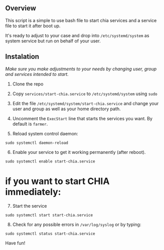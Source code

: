 ## Overview

This script is a simple to use bash file to start chia services and a service file to start it after boot up.

It's ready to adjust to your case and drop into `/etc/systemd/system` as system service but run on behalf of your user.

## Instalation

_Make sure you make adjustments to your needs by changing user, group and services intended to start._

1. Clone the repo
2. Copy `services/start-chia.service` to `/etc/systemd/system` using `sudo`
3. Edit the file `/etc/systemd/system/start-chia.service` and change your user and group as well as your home directory path.

4. Uncomment the `ExecStart` line that starts the services you want. By default is `farmer`.
5. Reload system control daemon:

```
sudo systemctl daemon-reload
```

6. Enable your service to get it working permanently (after reboot).

```
sudo systemctl enable start-chia.service
```

# if you want to start CHIA immediately:

7. Start the service

```
sudo systemctl start start-chia.service
```

8. Check for any possible errors in `/var/log/syslog` or by typing:

```
sudo systemctl status start-chia.service
```

Have fun!
